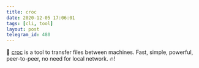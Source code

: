 ```yaml
---
title: croc
date: 2020-12-05 17:06:01
tags: [cli, tool]
layout: post
telegram_id: 480
---
```


🔧 [croc](https://github.com/schollz/croc) is a tool to transfer files between machines. Fast, simple, powerful, peer-to-peer, no need for local network. 🔥!
